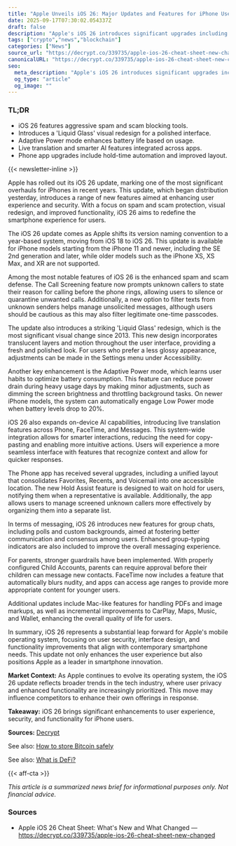 ```yaml
---
title: "Apple Unveils iOS 26: Major Updates and Features for iPhone Users"
date: 2025-09-17T07:30:02.054337Z
draft: false
description: "Apple's iOS 26 introduces significant upgrades including spam blocking, live translation, and a sleek new design for iPhones."
tags: ["crypto","news","blockchain"]
categories: ["News"]
source_url: "https://decrypt.co/339735/apple-ios-26-cheat-sheet-new-changed"
canonicalURL: "https://decrypt.co/339735/apple-ios-26-cheat-sheet-new-changed"
seo:
  meta_description: "Apple's iOS 26 introduces significant upgrades including spam blocking, live translation, and a sleek new design for iPhones."
  og_type: "article"
  og_image: ""
---
```


### TL;DR
- iOS 26 features aggressive spam and scam blocking tools.
- Introduces a 'Liquid Glass' visual redesign for a polished interface.
- Adaptive Power mode enhances battery life based on usage.
- Live translation and smarter AI features integrated across apps.
- Phone app upgrades include hold-time automation and improved layout.

{{< newsletter-inline >}}

Apple has rolled out its iOS 26 update, marking one of the most significant overhauls for iPhones in recent years. This update, which began distribution yesterday, introduces a range of new features aimed at enhancing user experience and security. With a focus on spam and scam protection, visual redesign, and improved functionality, iOS 26 aims to redefine the smartphone experience for users.

The iOS 26 update comes as Apple shifts its version naming convention to a year-based system, moving from iOS 18 to iOS 26. This update is available for iPhone models starting from the iPhone 11 and newer, including the SE 2nd generation and later, while older models such as the iPhone XS, XS Max, and XR are not supported.

Among the most notable features of iOS 26 is the enhanced spam and scam defense. The Call Screening feature now prompts unknown callers to state their reason for calling before the phone rings, allowing users to silence or quarantine unwanted calls. Additionally, a new option to filter texts from unknown senders helps manage unsolicited messages, although users should be cautious as this may also filter legitimate one-time passcodes.

The update also introduces a striking 'Liquid Glass' redesign, which is the most significant visual change since 2013. This new design incorporates translucent layers and motion throughout the user interface, providing a fresh and polished look. For users who prefer a less glossy appearance, adjustments can be made in the Settings menu under Accessibility.

Another key enhancement is the Adaptive Power mode, which learns user habits to optimize battery consumption. This feature can reduce power drain during heavy usage days by making minor adjustments, such as dimming the screen brightness and throttling background tasks. On newer iPhone models, the system can automatically engage Low Power mode when battery levels drop to 20%.

iOS 26 also expands on-device AI capabilities, introducing live translation features across Phone, FaceTime, and Messages. This system-wide integration allows for smarter interactions, reducing the need for copy-pasting and enabling more intuitive actions. Users will experience a more seamless interface with features that recognize context and allow for quicker responses.

The Phone app has received several upgrades, including a unified layout that consolidates Favorites, Recents, and Voicemail into one accessible location. The new Hold Assist feature is designed to wait on hold for users, notifying them when a representative is available. Additionally, the app allows users to manage screened unknown callers more effectively by organizing them into a separate list.

In terms of messaging, iOS 26 introduces new features for group chats, including polls and custom backgrounds, aimed at fostering better communication and consensus among users. Enhanced group-typing indicators are also included to improve the overall messaging experience.

For parents, stronger guardrails have been implemented. With properly configured Child Accounts, parents can require approval before their children can message new contacts. FaceTime now includes a feature that automatically blurs nudity, and apps can access age ranges to provide more appropriate content for younger users.

Additional updates include Mac-like features for handling PDFs and image markups, as well as incremental improvements to CarPlay, Maps, Music, and Wallet, enhancing the overall quality of life for users.

In summary, iOS 26 represents a substantial leap forward for Apple's mobile operating system, focusing on user security, interface design, and functionality improvements that align with contemporary smartphone needs. This update not only enhances the user experience but also positions Apple as a leader in smartphone innovation.

**Market Context:** As Apple continues to evolve its operating system, the iOS 26 update reflects broader trends in the tech industry, where user privacy and enhanced functionality are increasingly prioritized. This move may influence competitors to enhance their own offerings in response.

**Takeaway:** iOS 26 brings significant enhancements to user experience, security, and functionality for iPhone users.

**Sources:** [Decrypt](https://decrypt.co/339735/apple-ios-26-cheat-sheet-new-changed)

See also: [How to store Bitcoin safely](/pages/how-to-store-bitcoin-safely/)

See also: [What is DeFi?](/pages/what-is-defi/)

{{< aff-cta >}}

_This article is a summarized news brief for informational purposes only. Not financial advice._

### Sources
- Apple iOS 26 Cheat Sheet: What's New and What Changed — https://decrypt.co/339735/apple-ios-26-cheat-sheet-new-changed

